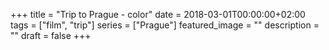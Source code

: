 +++
title =  "Trip to Prague - color"
date = 2018-03-01T00:00:00+02:00
tags = ["film", "trip"]
series = ["Prague"]
featured_image = ""
description = ""
draft = false
+++

